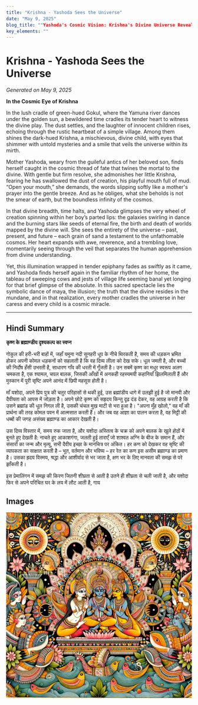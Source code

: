 ```yaml
---
title: "Krishna - Yashoda Sees the Universe"
date: "May 9, 2025"
blog_title: ""Yashoda's Cosmic Vision: Krishna's Divine Universe Reveal""
key_elements: ""
---
```


# Krishna - Yashoda Sees the Universe

*Generated on May 9, 2025*

**In the Cosmic Eye of Krishna**

In the lush cradle of green-hued Gokul, where the Yamuna river dances under the golden sun, a bewildered time cradles its tender heart to witness the divine play. The dust settles, and the laughter of innocent children rises, echoing through the rustic heartbeat of a simple village. Among them shines the dark-hued Krishna, a mischievous, divine child, with eyes that shimmer with untold mysteries and a smile that veils the universe within its mirth.

Mother Yashoda, weary from the guileful antics of her beloved son, finds herself caught in the cosmic thread of fate that twines the mortal to the divine. With gentle but firm resolve, she admonishes her little Krishna, fearing he has swallowed the dust of creation, his playful mouth full of mud. “Open your mouth,” she demands, the words slipping softly like a mother's prayer into the gentle breeze. And as he obliges, what she beholds is not the smear of earth, but the boundless infinity of the cosmos.

In that divine breadth, time halts, and Yashoda glimpses the very wheel of creation spinning within her boy’s parted lips: the galaxies swirling in dance and the burning stars like seeds of eternal fire, the birth and death of worlds mapped by the divine will. She sees the entirety of the universe – past, present, and future – each grain of sand a testament to the unfathomable cosmos. Her heart expands with awe, reverence, and a trembling love, momentarily seeing through the veil that separates the human apprehension from divine understanding.

Yet, this illumination wrapped in tender epiphany fades as swiftly as it came, and Yashoda finds herself again in the familiar rhythm of her home, the tableau of sweeping cows and jests of village life seeming banal yet longing for that brief glimpse of the absolute. In this sacred spectacle lies the symbolic dance of maya, the illusion; the truth that the divine resides in the mundane, and in that realization, every mother cradles the universe in her caress and every child is a cosmic miracle.

---

## Hindi Summary

**कृष्ण के ब्रह्माण्डीय दृश्यकल्प का स्वप्न**

गोकुल की हरी-भरी बाहों में, जहाँ यमुना नदी सुनहरी धूप के नीचे थिरकती है, समय की धड़कन भ्रमित होकर अपनी कोमल धड़कनों को सहलाती है कि वह दिव्य लीला को देख सके। धूल जमती है, और बच्चों की निर्दोष हँसी उभरती है, साधारण गाँव की धरती में गूँजती है। उन सबमें कृष्ण का मधुर स्वरूप अलग चमकता है, एक श्यामल, चपल बालक, जिसकी आँखों में अनकही रहस्यमयी कहानियाँ झिलमिलाती हैं और मुस्कान में पूरी सृष्टि अपने आनंद में छिपी महसूस होती है।

माँ यशोदा, अपने प्रिय पुत्र की चतुर परिहासों से थकी हुई, उस ब्रह्मांडीय धागे में उलझी हुई है जो मानवी और दैवीयता को आपस में जोड़ता है। अपने छोटे कृष्ण को सहृदय किन्तु दृढ़ दंड देकर, वह आग्रह करती है कि उसने ब्रह्मांड की धूल निगल ली है, उसकी चंचल मुख माटी से भरा हुआ है। "अपना मुँह खोलो," वह माँ की प्रार्थना की तरह कोमल पवन में आत्मसात करती हैं। और जब वह आज्ञा का पालन करता है, वह मिट्टी की धब्बों की जगह असंख्य ब्रह्माण्ड का आकार देखती है।

उस दिव्य विस्तार में, समय रुक जाता है, और यशोदा अस्तित्व के चक्र को अपने बालक के खुले होठों में बुनते हुए देखती है: नाचते हुए आकाशगंगा, जलती हुई ताराएँ जो शाश्वत अग्नि के बीज के समान हैं, और संसारों का जन्म और मृत्यु, सभी दैवीय इच्छा के मानचित्र पर अंकित। हर कण को देखकर वह सृष्टि की व्यापकता का साक्षात करती है – भूत, वर्तमान और भविष्य – हर रेत का कण इस असीम ब्रह्माण्ड का प्रमाण है। उसका ह्रदय विस्मय, श्रद्धा और आशीर्वाद से भर जाता है, क्षण भर के लिए मानवता की समझ से परे झाँकती है।

इस प्रेमालिंगन में समझ की किरण जितनी शीघ्रता से आती है उतने ही शीघ्रता से चली जाती है, और यशोदा फिर से अपने परिचित घर के लय में लौट आती है, गाय

## Images

![Krishna - Yashoda Sees the Universe - Variation 1](https://raw.githubusercontent.com/amarshat/mithila-content/main/images/2025/05/2025-05-09-pm-krishna-yashoda-sees-the-universe.png)
